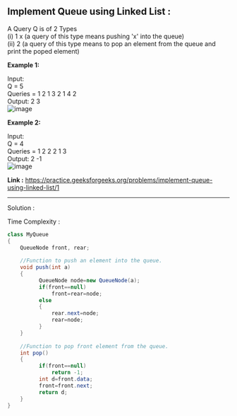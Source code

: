 ## Implement Queue using Linked List : 

A Query Q is of 2 Types <br/>
(i) 1 x   (a query of this type means  pushing 'x' into the queue) <br/>
(ii) 2     (a query of this type means to pop an element from the queue and print the poped element)

**Example 1:**

Input: <br/>
Q = 5 <br/>
Queries = 1 2 1 3 2 1 4 2 <br/>
Output: 2 3 <br/>
![image](https://user-images.githubusercontent.com/23376002/157017989-76573d3f-4556-4285-b8f6-c6a6b2b48fcb.png)


**Example 2:**

Input: <br/>
Q = 4 <br/>
Queries = 1 2 2 2 1 3  <br/>
Output: 2 -1 <br/>
![image](https://user-images.githubusercontent.com/23376002/157018050-92e9db4c-aeae-4343-aa18-32b646151cba.png)


**Link :** https://practice.geeksforgeeks.org/problems/implement-queue-using-linked-list/1


------------------------------------------------------------------------------------------------------------------------------------------------


Solution :

Time Complexity :

```java
class MyQueue
{
    QueueNode front, rear;
    
    //Function to push an element into the queue.
    void push(int a)
    {
          QueueNode node=new QueueNode(a);
          if(front==null)
              front=rear=node;
          else
          {
              rear.next=node;
              rear=node;
          }
    }
	
    //Function to pop front element from the queue.
    int pop()
    {
          if(front==null)
              return -1;
          int d=front.data;
          front=front.next;
          return d;
    }
}
```




